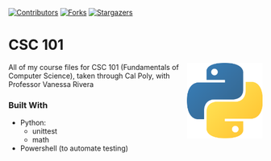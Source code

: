 [![Contributors][contributors-shield]][contributors-url]
[![Forks][forks-shield]][forks-url]
[![Stargazers][stars-shield]][stars-url]

# CSC 101

[<img src="assets/img/python-logo.png" align="right" width="150">](https://github.com/Kaweees/csc-101)

All of my course files for CSC 101 (Fundamentals of Computer Science), taken through Cal Poly, with Professor Vanessa Rivera

### Built With
 - Python:
   - unittest
   - math
 - Powershell (to automate testing) 
 
[contributors-shield]: https://img.shields.io/github/contributors/Kaweees/csc-101.svg?style=for-the-badge
[contributors-url]: https://github.com/Kaweees/csc-101/graphs/contributors
[forks-shield]: https://img.shields.io/github/forks/Kaweees/csc-101.svg?style=for-the-badge
[forks-url]: https://github.com/Kaweees/csc-101/network/members
[stars-shield]: https://img.shields.io/github/stars/Kaweees/csc-101.svg?style=for-the-badge
[stars-url]: https://github.com/Kaweees/csc-101/stargazers
